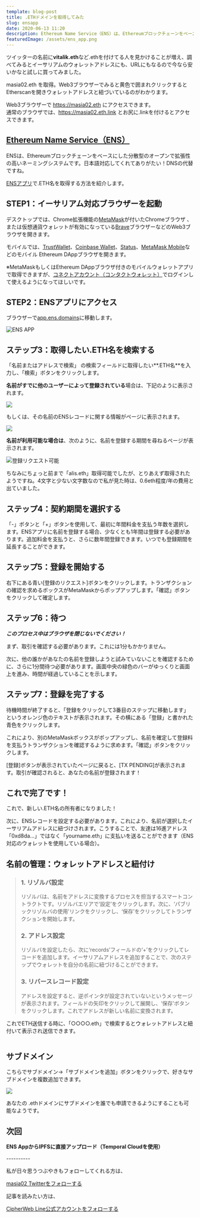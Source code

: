 ```yaml
---
template: blog-post
title: .ETHドメインを取得してみた
slug: ensapp
date: 2020-06-13 11:20
description: Ethereum Name Service（ENS）は、Ethereumブロックチェーンをベースにした分散型のオープンで拡張性の高いネーミングシステムです。
featuredImage: /assets/ens_app.png
---
```

ツイッターの名前に**vitalik.eth**など.ethを付けてる人を見かけることが増え、調べてみるとイーサリアムのウォレットアドレスにも、URLにもなるので今なら安いかなと試しに買ってみました。

masia02.eth を取得。Web3ブラウザーでみると黄色で囲まれクリックするとEtherscanを開きウォレットアドレスと紐づいているのがわかります。

Web3ブラウザーで <https://masia02.eth> にアクセスできます。\
通常のブラウザでは、<https://masia02.eth.link> とお尻に.linkを付けるとアクセスできます。



## [Ethereum Name Service（ENS）](https://app.ens.domains/)

ENSは、Ethereumブロックチェーンをベースにした分散型のオープンで拡張性の高いネーミングシステムです。日本語対応してくれてありがたい！DNSの代替ですね。

[ENSアプリ](https://app.ens.domains/)で.ETH名を取得する方法を紹介します。



## **STEP1：イーサリアム対応ブラウザーを起動**

デスクトップでは、Chrome拡張機能の[MetaMask](https://metamask.io/)が付いたChromeブラウザ 、または仮想通貨ウォレットが有効になっている[Brave](https://brave.com/)ブラウザーなどのWeb3ブラウザを開きます。

モバイルでは、[TrustWallet](https://trustwallet.com/)、[Coinbase Wallet](https://wallet.coinbase.com/)、[Status](https://status.im/)、[MetaMask Mobile](https://metamask.io/)などのモバイル Ethereum DAppブラウザを開きます。

※MetaMaskもしくはEthereum DAppブラウザ付きのモバイルウォレットアプリで取得できますが、[コネクトアカウント（コンタクトウォレット）](https://alis.to/masia02/articles/K8DQmM6N87Z7)でログインして使えるようになってほしいです。



## **STEP2：ENSアプリにアクセス**

ブラウザーで[app.ens.domains](https://app.ens.domains/)に移動します。



![ENS APP](/assets/ens_app.png "Ethereum Name Service")

## **ステップ3：取得したい.ETH名を検索する**

「名前またはアドレスで検索」 の検索フィールドに取得したい**.ETH名**を入力し、「検索」ボタンをクリックします。

**名前がすでに他のユーザーによって登録されている**場合は、下記のように表示されます。

![](/assets/a_eth.png)

もしくは、その名前のENSレコードに関する情報がページに表示されます。

![](/assets/dapps_eth.png)

**名前が利用可能な場合は**、次のように、名前を登録する期間を尋ねるページが表示されます。

![](/assets/dapps_play_eth.png "登録リクエスト可能")

ちなみにちょっと前まで「alis.eth」取得可能でしたが、とりあえず取得されたようですね。4文字と少ない文字数なので私が見た時は、0.6eth程度/年の費用と出ていました。



## **ステップ4：契約期間を選択する**

「-」ボタンと「+」ボタンを使用して、最初に年間料金を支払う年数を選択します。ENSアプリに名前を登録する場合、少なくとも1年間は登録する必要があります。追加料金を支払うと、さらに数年間登録できます。いつでも登録期間を延長することができます。



## **ステップ5：登録を開始する**

右下にある青い\[登録のリクエスト]ボタンをクリックします。トランザクションの確認を求めるボックスがMetaMaskからポップアップします。「確認」ボタンをクリックして確定します。



## **ステップ6：待つ**

***このプロセス中はブラウザを閉じないでください！***

まず、取引を確認する必要があります。これには1分もかかりません。

次に、他の誰かがあなたの名前を登録しようと試みていないことを確認するために、さらに1分間待つ必要があります。画面中央の緑色のバーがゆっくりと画面上を進み、時間が経過していることを示します。



## **ステップ7：登録を完了する**

待機時間が終了すると、「登録をクリックして3番目のステップに移動します」というオレンジ色のテキストが表示されます。その横にある「登録」と書かれた青色をクリックします。

これにより、別のMetaMaskボックスがポップアップし、名前を確定して登録料を支払うトランザクションを確認するように求めます。「確認」ボタンをクリックします。

\[登録]ボタンが表示されていたページに戻ると、\[TX PENDING]が表示されます。取引が確認されると、あなたの名前が登録されます！

## **これで完了です！**

これで、新しい.ETH名の所有者になりました！

次に、ENSレコードを設定する必要があります。これにより、名前が選択したイーサリアムアドレスに紐づけされます。こうすることで、友達は16進アドレス「0xd8da…」ではなく「yourname.eth」に支払いを送ることができます（ENS対応のウォレットを使用している場合）。



## 名前の管理：ウォレットアドレスと紐付け

> ### 1. リゾルバ設定
>
> リゾルバは、名前をアドレスに変換するプロセスを担当するスマートコントラクトです。リゾルバエリアで‘設定’をクリックします。次に、‘パブリックリゾルバの使用’リンクをクリックし、‘保存’をクリックしてトランザクションを開始します。
>
> ### 2. アドレス設定
>
> リゾルバを設定したら、次に‘records’フィールドの‘+’をクリックしてレコードを追加します。イーサリアムアドレスを追加することで、次のステップでウォレットを自分の名前に紐づけることができます。
>
> ### 3. リバースレコード設定
>
> アドレスを設定すると、逆ポインタが設定されていないというメッセージが表示されます。フィールドの矢印をクリックして展開し、‘保存’ボタンをクリックします。これでアドレスが新しい名前に変換されます。

これでETH送信する時に、「○○○○.eth」で検索するとウォレットアドレスと紐付いて表示され送信できます。

![]()

## サブドメイン

こちらでサブドメイン→「サブドメインを追加」ボタンをクリックで、好きなサブドメインを複数追加できます。

![](/assets/masia02_eth.png)

あなたの .ethドメインにサブドメインを誰でも申請できるようにすることも可能なようです。



## 次回

**ENS AppからIPFSに直接アップロード（Temporal Cloudを使用）**



\----------

私が日々思うつぶやきもフォローしてくれる方は、

[masia02 Twitterをフォローする](https://twitter.com/masia02)

記事を読みたい方は、

[CipherWeb Line公式アカウントをフォローする](https://line.me/R/ti/p/%40zkz7445k)